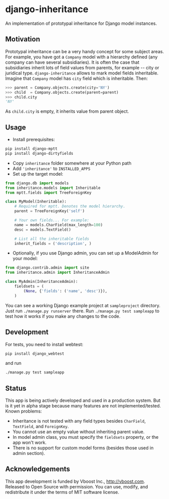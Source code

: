django-inheritance
==================

An implementation of prototypal inheritance for Django model instances.

Motivation
----------

Prototypal inheritance can be a very handy concept for some subject areas. For example, you have got a `Company` model with a hierarchy defined (any company can have several subsidiaries). It is often the case that subsidiaries inherit lots of field values from parents, for example -- city or juridical type. `django-inheritance` allows to mark model fields inheritable. Imagine that `Company` model has `city` field which is inheritable. Then:

```python
>>> parent = Company.objects.create(city='NY')
>>> child  = Company.objects.create(parent=parent)
>>> child.city
'NY'
```

As `child.city` is empty, it inherits value from parent object.

Usage
-----

* Install prerequisites:

```bash
pip install django-mptt
pip install django-dirtyfields
```

* Copy `inheritance` folder somewhere at your Python path
* Add `'inheritance'` to `INSTALLED_APPS`
* Set up the target model:

```python
from django.db import models
from inheritance.models import Inheritable
from mptt.fields import TreeForeignKey

class MyModel(Inheritable):
    # Required for mptt. Denotes the model hierarchy.
    parent = TreeForeignKey('self')

    # Your own fields... For example:
    name = models.CharField(max_length=100)
    desc = models.TextField()

    # List all the inheritable fields
    inherit_fields = ('description', )
```

* Optionally, if you use Django admin, you can set up a ModelAdmin for your model:

```python
from django.contrib.admin import site
from inheritance.admin import InheritanceAdmin

class MyAdmin(InheritanceAdmin):
    fieldsets = (
        (None, {'fields': ('name', 'desc')}),
    )
```

You can see a working Django example project at `sampleproject` directory. Just run `./manage.py runserver` there. Run `./manage.py test sampleapp` to test how it works if you make any changes to the code.

Development
-----------

For tests, you need to install webtest:

```bash
pip install django_webtest
```

and run

```bash
./manage.py test sampleapp
```

Status
------

This app is being actively developed and used in a production system. But is it yet in alpha stage because many features are not implemented/tested. Known problems:

* Inheritance is not tested with any field types besides `CharField`, `TextField`, and `ForeignKey`.
* You cannot use an empty value without inheriting parent value.
* In model admin class, you must specify the `fieldsets` property, or the app won't work.
* There is no support for custom model forms (besides those used in admin section).

Acknowledgements
----------------

This app development is funded by Vboost Inc., http://vboost.com. Released to Open Source with permission. You can use, modify, and redistribute it under the terms of MIT software license.